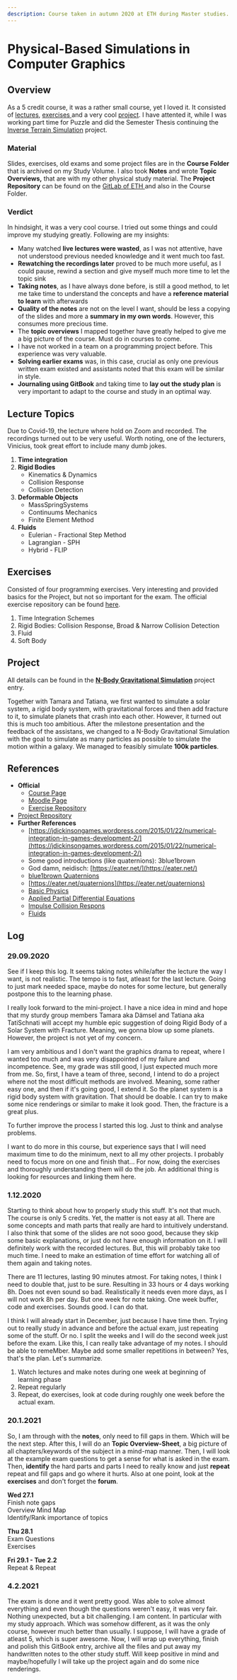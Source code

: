 ```yaml
---
description: Course taken in autumn 2020 at ETH during Master studies.
---
```


# Physical-Based Simulations in Computer Graphics

## Overview

As a 5 credit course, it was a rather small course, yet I loved it. It consisted of [lectures](physical-based-simulation.md#lecture-topics), [exercises ](physical-based-simulation.md#exercises)and a very cool [project](physical-based-simulation.md#project). I have attented it, while I was working part time for Puzzle and did the Semester Thesis continuing the [Inverse Terrain Simulation](../projects/inverse-terrain-simulation/) project.

### Material

Slides, exercises, old exams and some project files are in the **Course Folder** that is archived on my Study Volume. I also took **Notes** and wrote **Topic Overviews,** that are with my other physical study material. The **Project Repository** can be found on the [GitLab of ETH ](https://gitlab.ethz.ch/halucas/pbs20_solarsystem)and also in the Course Folder.

### Verdict

In hindsight, it was a very cool course. I tried out some things and could improve my studying greatly. Following are my insights:

* Many watched **live lectures were wasted**, as I was not attentive, have not understood previous needed knowledge and it went much too fast.
* **Rewatching the recordings later** proved to be much more useful, as I could pause, rewind a section and give myself much more time to let the topic sink
* **Taking notes**, as I have always done before, is still a good method, to let me take time to understand the concepts and have a **reference material to learn** with afterwards
* **Quality of the notes** are not on the level I want, should be less a copying of the slides and more a **summary in my own words**. However, this consumes more precious time.
* The **topic overviews** I mapped together have greatly helped to give me a big picture of the course. Must do in courses to come.
* I have not worked in a team on a programming project before. This experience was very valuable.
* **Solving earlier exams** was, in this case, crucial as only one previous written exam existed and assistants noted that this exam will be similar in style.
* **Journaling using GitBook** and taking time to **lay out the study plan** is very important to adapt to the course and study in an optimal way.

## Lecture Topics

Due to Covid-19, the lecture where hold on Zoom and recorded. The recordings turned out to be very useful. Worth noting, one of the lecturers, Vinicius, took great effort to include many dumb jokes.

1. **Time integration**
2. **Rigid Bodies**
   * Kinematics & Dynamics
   * Collision Response
   * Collision Detection
3. **Deformable Objects**
   * MassSpringSystems
   * Continuums Mechanics
   * Finite Element Method
4. **Fluids**
   * Eulerian - Fractional Step Method
   * Lagrangian - SPH
   * Hybrid - FLIP

## Exercises

Consisted of four programming exercises. Very interesting and provided basics for the Project, but not so important for the exam. The official exercise repository can be found [here](https://gitlab.ethz.ch/cglsim/pbs20).

1. Time Integration Schemes
2. Rigid Bodies: Collision Response, Broad & Narrow Collision Detection
3. Fluid
4. Soft Body

## Project

All details can be found in the [**N-Body Gravitational Simulation**](../projects/finished-projects/solar-system-simulation.md) project entry.

Together with Tamara and Tatiana, we first wanted to simulate a solar system, a rigid body system, with gravitational forces and then add fracture to it, to simulate planets that crash into each other. However, it turned out this is much too ambitious. After the milestone presentation and the feedback of the assistans, we changed to a N-Body Gravitational Simulation with the goal to simulate as many particles as possible to simulate the motion within a galaxy. We managed to feasibly simulate **100k particles**. 

## References

* **Official**
  * [Course Page](https://cgl.ethz.ch/teaching/simulation20/home.php)
  * [Moodle Page](https://moodle-app2.let.ethz.ch/course/view.php?id=13417)
  * [Exercise Repository](https://gitlab.ethz.ch/cglsim/pbs20)
* [Project Repository](https://gitlab.ethz.ch/halucas/pbs20_solarsystem)
* **Further References**
  * [https://jdickinsongames.wordpress.com/2015/01/22/numerical-integration-in-games-development-2/](https://jdickinsongames.wordpress.com/2015/01/22/numerical-integration-in-games-development-2/)
  * Some good introductions \(like quaternions\): 3blue1brown
  * God damn, neidisch: [https://eater.net/](https://eater.net/)
  * [blue1brown Quaternions](https://www.youtube.com/watch?v=zjMuIxRvygQ])
  * [https://eater.net/quaternions](https://eater.net/quaternions)
  * [Basic Physics](https://physics.info/)
  * [Applied Partial Differential Equations](https://www.springer.com/de/book/9783319124926)
  * [Impulse Collision Respons](https://www.cs.cmu.edu/%7Ebaraff/sigcourse/notesd2.pdf)
  * [Fluids](https://www.karlsims.com/fluid-flow.html)

## Log

### 29.09.2020

See if I keep this log. It seems taking notes while/after the lecture the way I want, is not realistic. The tempo is to fast, atleast for the last lecture. Going to just mark needed space, maybe do notes for some lecture, but generally postpone this to the learning phase.

I really look forward to the mini-project. I have a nice idea in mind and hope that my sturdy group members Tamara aka Dämsel and Tatiana aka TatiSchnati will accept my humble epic suggestion of doing Rigid Body of a Solar System with Fracture. Meaning, we gonna blow up some planets. However, the project is not yet of my concern.

I am very ambitious and I don't want the graphics drama to repeat, where I wanted too much and was very disappointed of my failure and incompetence. See, my grade was still good, I just expected much more from me. So, first, I have a team of three, second, I intend to do a project where not the most difficult methods are involved. Meaning, some rather easy one, and then if it's going good, I extend it. So the planet system is a rigid body system with gravitation. That should be doable. I can try to make some nice renderings or similar to make it look good. Then, the fracture is a great plus.

To further improve the process I started this log. Just to think and analyse problems.

I want to do more in this course, but experience says that I will need maximum time to do the minimum, next to all my other projects. I probably need to focus more on one and finish that... For now, doing the exercises and thoroughly understanding them will do the job. An additional thing is looking for resources and linking them here.

### 1.12.2020

Starting to think about how to properly study this stuff. It's not that much. The course is only 5 credits. Yet, the matter is not easy at all. There are some concepts and math parts that really are hard to intuitively understand. I also think that some of the slides are not sooo good, because they skip some basic explanations, or just do not have enough information on it. I will definitely work with the recorded lectures. But, this will probably take too much time. I need to make an estimation of time effort for watching all of them again and taking notes.

There are 11 lectures, lasting 90 minutes atmost. For taking notes, I think I need to double that, just to be sure. Resulting in 33 hours or 4 days working 8h. Does not even sound so bad. Realistically it needs even more days, as I will not work 8h per day. But one week for note taking. One week buffer, code and exercises. Sounds good. I can do that.

I think I will already start in December, just because I have time then. Trying out to really study in advance and before the actual exam, just repeating some of the stuff. Or no. I split the weeks and I will do the second week just before the exam. Like this, I can really take advantage of my notes. I should be able to remeMber. Maybe add some smaller repetitions in between? Yes, that's the plan. Let's summarize.

1. Watch lectures and make notes during one week at beginning of learning phase
2. Repeat regularly
3. Repeat, do exercises, look at code during roughly one week before the actual exam.

### 20.1.2021

So, I am through with the **notes**, only need to fill gaps in them. Which will be the next step. After this, I will do an **Topic Overview-Sheet**, a big picture of all chapters/keywords of the subject in a mind-map manner. Then, I will look at the example exam questions to get a sense for what is asked in the exam. Then, **identify** the hard parts and parts I need to really know and just **repeat** repeat and fill gaps and go where it hurts. Also at one point, look at the **exercises** and don't forget the **forum**.

**Wed 27.1**  
Finish note gaps  
Overview Mind Map  
Identify/Rank importance of topics

**Thu 28.1**  
Exam Questions  
Exercises

**Fri 29.1 -  Tue 2.2**  
Repeat & Repeat

### 4.2.2021

The exam is done and it went pretty good. Was able to solve almost everything and even though the questions weren't easy, it was very fair. Nothing unexpected, but a bit challenging. I am content. In particular with my study approach. Which was somehow different, as it was the only course, however much better than usually. I suppose, I will have a grade of atleast 5, which is super awesome. Now, I will wrap up everything, finish and polish this GitBook entry, archive all the files and put away my handwritten notes to the other study stuff. Will keep positive in mind and maybe/hopefully I will take up the project again and do some nice renderings.

